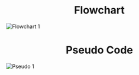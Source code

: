 <h1 align="center">Flowchart</h1>

![Flowchart 1](https://github.com/user-attachments/assets/771fd66a-46ea-4032-9514-d3364b4b192c)
<br>
<h1 align="center">Pseudo Code</h1>




![Pseudo 1](https://github.com/user-attachments/assets/fccdffa2-9951-4e29-a52e-3e123578ac4b)
